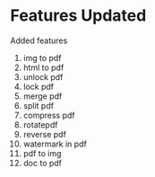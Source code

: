 # Features Updated

 Added features
 
1. img to pdf
2. html to pdf
3. unlock pdf
4. lock pdf
5. merge pdf
6. split pdf
7. compress pdf
8. rotatepdf
9. reverse pdf
10. watermark in pdf
11. pdf to img
12. doc to pdf
